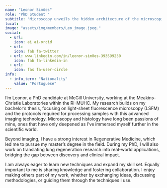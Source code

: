 ```yaml
---
name: "Leonor Simões"
role: "PhD Student "
subtitle: "Microscopy unveils the hidden architecture of the microscopic world, turning the invisible into a universe of breathtaking detail."
lucat: 
image: "assets/img/members/Leo_image.jpeg."
social:
  - url: 
    icon: ai ai-orcid
  - url: 
    icon: fab fa-twitter
  - url: www.linkedin.com/in/leonor-simões-393599230
    icon: fab fa-linkedin-in
  - url: 
    icon: fas fa-user-circle
info:
  - info_term: "Nationality"
    value: "Portuguese"
---
```

I’m Leonor, a PhD candidate at McGill University, working at the Meakins-Christie Laboratories within the RI-MUHC. My research builds on my bachelor’s thesis, focusing on light-sheet fluorescence microscopy (LSFM) and the protocols required for processing samples with this advanced imaging technology. Microscopy and histology have long been passions of mine, ones that have only deepened as I’ve immersed myself further in the scientific world.

Beyond imaging, I have a strong interest in Regenerative Medicine, which led me to pursue my master’s degree in the field. During my PhD, I will also work on translating lung regeneration research into real-world applications, bridging the gap between discovery and clinical impact.

I am always eager to learn new techniques and expand my skill set. Equally important to me is sharing knowledge and fostering collaboration. I enjoy making others part of my work, whether by exchanging ideas, discussing methodologies, or guiding them through the techniques I use.
